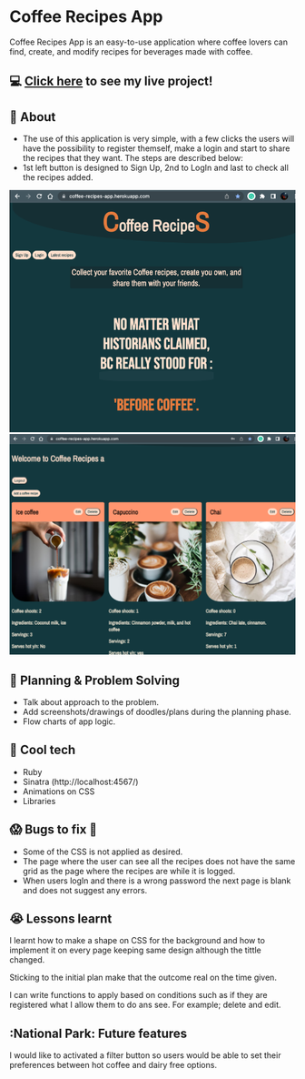 # Coffee Recipes App
Coffee Recipes App is an easy-to-use application where coffee lovers can find, create, and modify recipes for beverages made with coffee.

## :computer: [Click here](https://coffee-recipes-app.herokuapp.com/) to see my live project!

## :speech_balloon: About
- The use of this application is very simple, with a few clicks the users will have the possibility to register themself, make a login and start to share the recipes that they want. The steps are described below:
- 1st left button is designed to Sign Up, 2nd to LogIn and last to check all the recipes added.

![](public/Photos/home-page.png)
![](public/Photos/User-logged-page.png)

## :memo: Planning & Problem Solving
- Talk about approach to the problem.
- Add screenshots/drawings of doodles/plans during the planning phase.
- Flow charts of app logic.


## :rocket: Cool tech
- Ruby
- Sinatra (http://localhost:4567/)
- Animations on CSS
- Libraries

## :scream: Bugs to fix :poop:
- Some of the CSS is not applied as desired.
- The page where the user can see all the recipes does not have the same grid as the page where the recipes are while it is logged.
- When users logIn and there is a wrong password the next page is blank and does not suggest any errors.

## :sob: Lessons learnt
I learnt how to make a shape on CSS for the background and how to implement it on every page keeping same design although the tittle changed.

Sticking to the initial plan make that the outcome real on the time given.

I can write functions to apply based on conditions such as if they are registered what I allow them to do ans see. For example; delete and edit.

## :National Park: Future features
I would like to activated a filter button so users would be able to set their preferences between hot coffee and dairy free options.